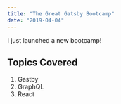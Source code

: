 ```yaml
---
title: "The Great Gatsby Bootcamp"
date: "2019-04-04"
---
```


I just launched a new bootcamp!

## Topics Covered

1. Gastby
2. GraphQL
3. React
